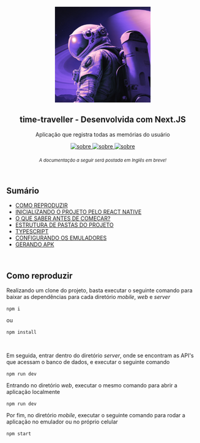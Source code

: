 <p align="center">
  <img src="web/src/app/icon.png" height="250">
  <h2 align="center">time-traveller - Desenvolvida com Next.JS</h2>
  <p align="center">Aplicação que registra todas as memórias do usuário<p>
  
  <p align="center">
    <a href="https://www.instagram.com/react_100native/">
    	<img src="https://img.shields.io/badge/-My_Instagram-blue" alt="sobre" />
    </a>
    <a href="https://www.linkedin.com/in/luis-gusta-oliveira/">
    	<img src="https://img.shields.io/badge/-My_Linkedin-blue" alt="sobre" />
    </a>
    <a href="https://web.dio.me/users/LGustta13">
    	<img src="https://img.shields.io/badge/-My%20DIO%20Profile-blue" alt="sobre" />
    </a>
  </p>
</p>

<p align="center">
	<sub>
		<i>A documentação a seguir será postada em Inglês em breve!</i>
	</sub>
</p>

<br>

## Sumário

- [COMO REPRODUZIR](#Funcionamento)
- [INICIALIZANDO O PROJETO PELO REACT NATIVE](#Inicio)
- [O QUE SABER ANTES DE COMEÇAR?](#Saber)
- [ESTRUTURA DE PASTAS DO PROJETO](#Estrutura)
- [TYPESCRIPT](#Type)
- [CONFIGURANDO OS EMULADORES](#Emulador)
- [GERANDO APK](#Apk)

<br>

<div id='Funcionamento'/>
	
## Como reproduzir
	
Realizando um clone do projeto, basta executar o seguinte comando para baixar as dependências para cada diretório _mobile_, _web_ e _server_

```
npm i
```
ou
```
npm install
```
<br>

Em seguida, entrar dentro do diretório _server_, onde se encontram as API's que acessam o banco de dados, e executar o seguinte comando

```
npm run dev
```
Entrando no diretório _web_, executar o mesmo comando para abrir a aplicação localmente

```
npm run dev
```
Por fim, no diretório _mobile_, executar o seguinte comando para rodar a aplicação no emulador ou no próprio celular

```
npm start
```

